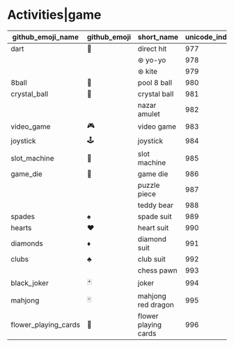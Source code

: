 # Activities|game

|github_emoji_name|github_emoji|short_name|unicode_index|
|---|---|---|---|
|dart|:dart:|direct hit|977|
|||⊛ yo-yo|978|
|||⊛ kite|979|
|8ball|:8ball:|pool 8 ball|980|
|crystal_ball|:crystal_ball:|crystal ball|981|
|||nazar amulet|982|
|video_game|:video_game:|video game|983|
|joystick|:joystick:|joystick|984|
|slot_machine|:slot_machine:|slot machine|985|
|game_die|:game_die:|game die|986|
|||puzzle piece|987|
|||teddy bear|988|
|spades|:spades:|spade suit|989|
|hearts|:hearts:|heart suit|990|
|diamonds|:diamonds:|diamond suit|991|
|clubs|:clubs:|club suit|992|
|||chess pawn|993|
|black_joker|:black_joker:|joker|994|
|mahjong|:mahjong:|mahjong red dragon|995|
|flower_playing_cards|:flower_playing_cards:|flower playing cards|996|

